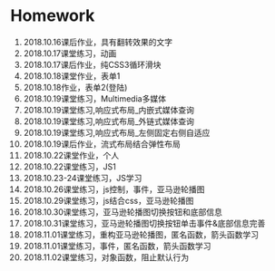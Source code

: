 # Homework
1. 2018.10.16课后作业，具有翻转效果的文字
2. 2018.10.17课堂练习，动画
3. 2018.10.17课后作业，纯CSS3循环滑块
4. 2018.10.18课堂作业，表单1
5. 2018.10.18作业，表单2(登陆)
6. 2018.10.19课堂练习，Multimedia多媒体
7. 2018.10.19课堂练习,响应式布局_内嵌式媒体查询
8. 2018.10.19课堂练习,响应式布局_外链式媒体查询
9. 2018.10.19课堂练习,响应式布局_左侧固定右侧自适应
10. 2018.10.19课后作业，流式布局结合弹性布局
11. 2018.10.22课堂作业，个人
12. 2018.10.22课堂练习，JS1
13. 2018.10.23-24课堂练习，JS学习
14. 2018.10.26课堂练习，js控制，事件，亚马逊轮播图
15. 2018.10.29课堂练习，js结合css，亚马逊轮播图
16. 2018.10.30课堂练习，亚马逊轮播图切换按钮和底部信息
17. 2018.10.31课堂练习，亚马逊轮播图切换按钮单击事件&底部信息完善
18. 2018.11.01课堂练习，重构亚马逊轮播图，匿名函数，箭头函数学习
19. 2018.11.01课堂练习，事件，匿名函数，箭头函数学习
20. 2018.11.02课堂练习，对象函数，阻止默认行为